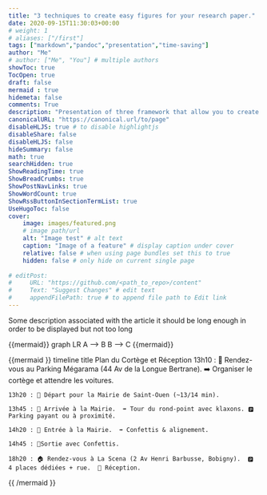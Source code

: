 ```yaml
---
title: "3 techniques to create easy figures for your research paper."
date: 2020-09-15T11:30:03+00:00
# weight: 1
# aliases: ["/first"]
tags: ["markdown","pandoc","presentation","time-saving"]
author: "Me"
# author: ["Me", "You"] # multiple authors
showToc: true
TocOpen: true
draft: false
mermaid : true
hidemeta: false
comments: True
description: "Presentation of three framework that allow you to create figure for your paper only using text."
canonicalURL: "https://canonical.url/to/page"
disableHLJS: true # to disable highlightjs
disableShare: false
disableHLJS: false
hideSummary: false
math: true
searchHidden: true
ShowReadingTime: true
ShowBreadCrumbs: true
ShowPostNavLinks: true
ShowWordCount: true
ShowRssButtonInSectionTermList: true
UseHugoToc: false
cover:
    image: images/featured.png 
    # image path/url
    alt: "Image test" # alt text
    caption: "Image of a feature" # display caption under cover
    relative: false # when using page bundles set this to true
    hidden: false # only hide on current single page
    
# editPost:
#     URL: "https://github.com/<path_to_repo>/content"
#     Text: "Suggest Changes" # edit text
#     appendFilePath: true # to append file path to Edit link
---
```


Some description associated with the article it should be long enough in order to be displayed but not too long 




{{mermaid}}
graph LR
    A --> B
    B --> C
{{mermaid}}


{{mermaid }}
timeline
    title Plan du Cortège et Réception
    13h10 : 🚗 Rendez-vous au Parking Mégarama (44 Av de la Longue Bertrane).  ➡️ Organiser le cortège et attendre les voitures.

    13h20 : 🚗 Départ pour la Mairie de Saint-Ouen (~13/14 min).

    13h45 : 📍 Arrivée à la Mairie.  ➡️ Tour du rond-point avec klaxons. 🅿️ Parking payant ou à proximité.

    14h20 : 🎉 Entrée à la Mairie.  ➡️ Confettis & alignement.

    14h45 : 🎊Sortie avec Confettis.

    18h20 : 🏠 Rendez-vous à La Scena (2 Av Henri Barbusse, Bobigny).  🅿️ 4 places dédiées + rue.  🎉 Réception.
{{ /mermaid }}